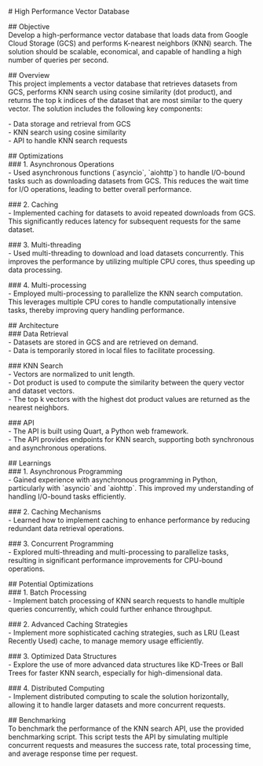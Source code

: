 \# High Performance Vector Database

\#\# Objective  
Develop a high-performance vector database that loads data from Google Cloud Storage (GCS) and performs K-nearest neighbors (KNN) search. The solution should be scalable, economical, and capable of handling a high number of queries per second.

\#\# Overview  
This project implements a vector database that retrieves datasets from GCS, performs KNN search using cosine similarity (dot product), and returns the top k indices of the dataset that are most similar to the query vector. The solution includes the following key components:

\- Data storage and retrieval from GCS  
\- KNN search using cosine similarity  
\- API to handle KNN search requests

\#\# Optimizations  
\#\#\# 1\. Asynchronous Operations  
\- Used asynchronous functions (\`asyncio\`, \`aiohttp\`) to handle I/O-bound tasks such as downloading datasets from GCS. This reduces the wait time for I/O operations, leading to better overall performance.

\#\#\# 2\. Caching  
\- Implemented caching for datasets to avoid repeated downloads from GCS. This significantly reduces latency for subsequent requests for the same dataset.

\#\#\# 3\. Multi-threading  
\- Used multi-threading to download and load datasets concurrently. This improves the performance by utilizing multiple CPU cores, thus speeding up data processing.

\#\#\# 4\. Multi-processing  
\- Employed multi-processing to parallelize the KNN search computation. This leverages multiple CPU cores to handle computationally intensive tasks, thereby improving query handling performance.

\#\# Architecture  
\#\#\# Data Retrieval  
\- Datasets are stored in GCS and are retrieved on demand.  
\- Data is temporarily stored in local files to facilitate processing.

\#\#\# KNN Search  
\- Vectors are normalized to unit length.  
\- Dot product is used to compute the similarity between the query vector and dataset vectors.  
\- The top k vectors with the highest dot product values are returned as the nearest neighbors.

\#\#\# API  
\- The API is built using Quart, a Python web framework.  
\- The API provides endpoints for KNN search, supporting both synchronous and asynchronous operations.

\#\# Learnings  
\#\#\# 1\. Asynchronous Programming  
\- Gained experience with asynchronous programming in Python, particularly with \`asyncio\` and \`aiohttp\`. This improved my understanding of handling I/O-bound tasks efficiently.

\#\#\# 2\. Caching Mechanisms  
\- Learned how to implement caching to enhance performance by reducing redundant data retrieval operations.

\#\#\# 3\. Concurrent Programming  
\- Explored multi-threading and multi-processing to parallelize tasks, resulting in significant performance improvements for CPU-bound operations.

\#\# Potential Optimizations  
\#\#\# 1\. Batch Processing  
\- Implement batch processing of KNN search requests to handle multiple queries concurrently, which could further enhance throughput.

\#\#\# 2\. Advanced Caching Strategies  
\- Implement more sophisticated caching strategies, such as LRU (Least Recently Used) cache, to manage memory usage efficiently.

\#\#\# 3\. Optimized Data Structures  
\- Explore the use of more advanced data structures like KD-Trees or Ball Trees for faster KNN search, especially for high-dimensional data.

\#\#\# 4\. Distributed Computing  
\- Implement distributed computing to scale the solution horizontally, allowing it to handle larger datasets and more concurrent requests.

\#\# Benchmarking  
To benchmark the performance of the KNN search API, use the provided benchmarking script. This script tests the API by simulating multiple concurrent requests and measures the success rate, total processing time, and average response time per request.
